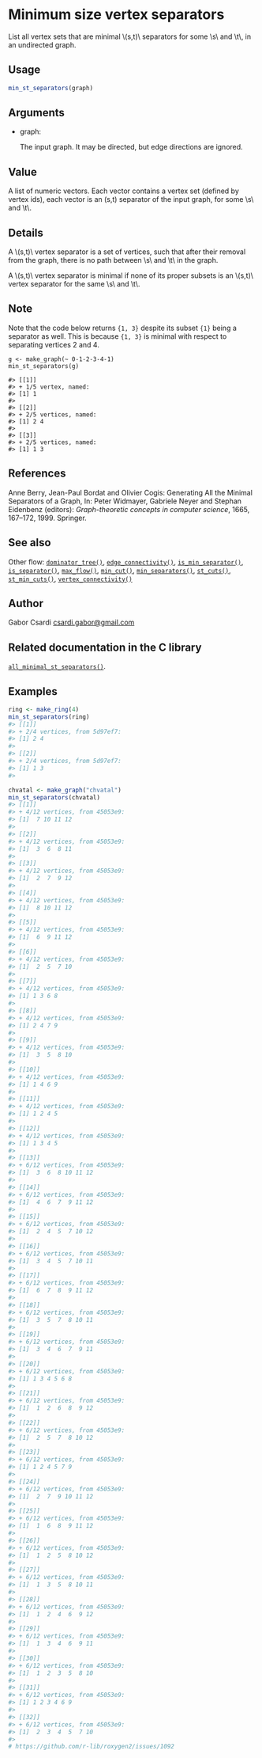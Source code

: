 # Minimum size vertex separators

List all vertex sets that are minimal \\(s,t)\\ separators for some
\\s\\ and \\t\\, in an undirected graph.

## Usage

``` r
min_st_separators(graph)
```

## Arguments

- graph:

  The input graph. It may be directed, but edge directions are ignored.

## Value

A list of numeric vectors. Each vector contains a vertex set (defined by
vertex ids), each vector is an (s,t) separator of the input graph, for
some \\s\\ and \\t\\.

## Details

A \\(s,t)\\ vertex separator is a set of vertices, such that after their
removal from the graph, there is no path between \\s\\ and \\t\\ in the
graph.

A \\(s,t)\\ vertex separator is minimal if none of its proper subsets is
an \\(s,t)\\ vertex separator for the same \\s\\ and \\t\\.

## Note

Note that the code below returns `{1, 3}` despite its subset `{1}` being
a separator as well. This is because `{1, 3}` is minimal with respect to
separating vertices 2 and 4.

    g <- make_graph(~ 0-1-2-3-4-1)
    min_st_separators(g)

    #> [[1]]
    #> + 1/5 vertex, named:
    #> [1] 1
    #>
    #> [[2]]
    #> + 2/5 vertices, named:
    #> [1] 2 4
    #>
    #> [[3]]
    #> + 2/5 vertices, named:
    #> [1] 1 3

## References

Anne Berry, Jean-Paul Bordat and Olivier Cogis: Generating All the
Minimal Separators of a Graph, In: Peter Widmayer, Gabriele Neyer and
Stephan Eidenbenz (editors): *Graph-theoretic concepts in computer
science*, 1665, 167–172, 1999. Springer.

## See also

Other flow:
[`dominator_tree()`](https://r.igraph.org/reference/dominator_tree.md),
[`edge_connectivity()`](https://r.igraph.org/reference/edge_connectivity.md),
[`is_min_separator()`](https://r.igraph.org/reference/is_min_separator.md),
[`is_separator()`](https://r.igraph.org/reference/is_separator.md),
[`max_flow()`](https://r.igraph.org/reference/max_flow.md),
[`min_cut()`](https://r.igraph.org/reference/min_cut.md),
[`min_separators()`](https://r.igraph.org/reference/min_separators.md),
[`st_cuts()`](https://r.igraph.org/reference/st_cuts.md),
[`st_min_cuts()`](https://r.igraph.org/reference/st_min_cuts.md),
[`vertex_connectivity()`](https://r.igraph.org/reference/vertex_connectivity.md)

## Author

Gabor Csardi <csardi.gabor@gmail.com>

## Related documentation in the C library

[`all_minimal_st_separators()`](https://igraph.org/c/html/latest/igraph-Separators.html#igraph_all_minimal_st_separators).

## Examples

``` r
ring <- make_ring(4)
min_st_separators(ring)
#> [[1]]
#> + 2/4 vertices, from 5d97ef7:
#> [1] 2 4
#> 
#> [[2]]
#> + 2/4 vertices, from 5d97ef7:
#> [1] 1 3
#> 

chvatal <- make_graph("chvatal")
min_st_separators(chvatal)
#> [[1]]
#> + 4/12 vertices, from 45053e9:
#> [1]  7 10 11 12
#> 
#> [[2]]
#> + 4/12 vertices, from 45053e9:
#> [1]  3  6  8 11
#> 
#> [[3]]
#> + 4/12 vertices, from 45053e9:
#> [1]  2  7  9 12
#> 
#> [[4]]
#> + 4/12 vertices, from 45053e9:
#> [1]  8 10 11 12
#> 
#> [[5]]
#> + 4/12 vertices, from 45053e9:
#> [1]  6  9 11 12
#> 
#> [[6]]
#> + 4/12 vertices, from 45053e9:
#> [1]  2  5  7 10
#> 
#> [[7]]
#> + 4/12 vertices, from 45053e9:
#> [1] 1 3 6 8
#> 
#> [[8]]
#> + 4/12 vertices, from 45053e9:
#> [1] 2 4 7 9
#> 
#> [[9]]
#> + 4/12 vertices, from 45053e9:
#> [1]  3  5  8 10
#> 
#> [[10]]
#> + 4/12 vertices, from 45053e9:
#> [1] 1 4 6 9
#> 
#> [[11]]
#> + 4/12 vertices, from 45053e9:
#> [1] 1 2 4 5
#> 
#> [[12]]
#> + 4/12 vertices, from 45053e9:
#> [1] 1 3 4 5
#> 
#> [[13]]
#> + 6/12 vertices, from 45053e9:
#> [1]  3  6  8 10 11 12
#> 
#> [[14]]
#> + 6/12 vertices, from 45053e9:
#> [1]  4  6  7  9 11 12
#> 
#> [[15]]
#> + 6/12 vertices, from 45053e9:
#> [1]  2  4  5  7 10 12
#> 
#> [[16]]
#> + 6/12 vertices, from 45053e9:
#> [1]  3  4  5  7 10 11
#> 
#> [[17]]
#> + 6/12 vertices, from 45053e9:
#> [1]  6  7  8  9 11 12
#> 
#> [[18]]
#> + 6/12 vertices, from 45053e9:
#> [1]  3  5  7  8 10 11
#> 
#> [[19]]
#> + 6/12 vertices, from 45053e9:
#> [1]  3  4  6  7  9 11
#> 
#> [[20]]
#> + 6/12 vertices, from 45053e9:
#> [1] 1 3 4 5 6 8
#> 
#> [[21]]
#> + 6/12 vertices, from 45053e9:
#> [1]  1  2  6  8  9 12
#> 
#> [[22]]
#> + 6/12 vertices, from 45053e9:
#> [1]  2  5  7  8 10 12
#> 
#> [[23]]
#> + 6/12 vertices, from 45053e9:
#> [1] 1 2 4 5 7 9
#> 
#> [[24]]
#> + 6/12 vertices, from 45053e9:
#> [1]  2  7  9 10 11 12
#> 
#> [[25]]
#> + 6/12 vertices, from 45053e9:
#> [1]  1  6  8  9 11 12
#> 
#> [[26]]
#> + 6/12 vertices, from 45053e9:
#> [1]  1  2  5  8 10 12
#> 
#> [[27]]
#> + 6/12 vertices, from 45053e9:
#> [1]  1  3  5  8 10 11
#> 
#> [[28]]
#> + 6/12 vertices, from 45053e9:
#> [1]  1  2  4  6  9 12
#> 
#> [[29]]
#> + 6/12 vertices, from 45053e9:
#> [1]  1  3  4  6  9 11
#> 
#> [[30]]
#> + 6/12 vertices, from 45053e9:
#> [1]  1  2  3  5  8 10
#> 
#> [[31]]
#> + 6/12 vertices, from 45053e9:
#> [1] 1 2 3 4 6 9
#> 
#> [[32]]
#> + 6/12 vertices, from 45053e9:
#> [1]  2  3  4  5  7 10
#> 
# https://github.com/r-lib/roxygen2/issues/1092
```
